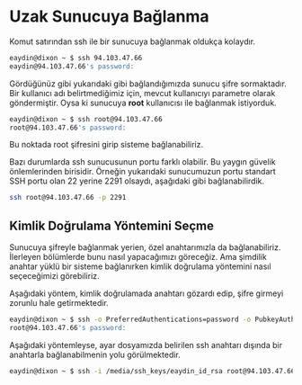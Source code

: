 # Uzak Sunucuya Bağlanma

Komut satırından ssh ile bir sunucuya bağlanmak oldukça kolaydır.

```bash
eaydin@dixon ~ $ ssh 94.103.47.66
eaydin@94.103.47.66's password: 
```

Gördüğünüz gibi yukarıdaki gibi bağlandığımızda sunucu şifre sormaktadır. Bir kullanıcı adı belirtmediğimiz için, mevcut kullanıcıyı parametre olarak göndermiştir. Oysa ki sunucuya **root** kullanıcısı ile bağlanmak istiyorduk.

```bash
eaydin@dixon ~ $ ssh root@94.103.47.66
root@94.103.47.66's password:
```

Bu noktada root şifresini girip sisteme bağlanabiliriz.

Bazı durumlarda ssh sunucusunun portu farklı olabilir. Bu yaygın güvelik önlemlerinden birisidir. Örneğin yukarıdaki sunucumuzun portu standart SSH portu olan 22 yerine 2291 olsaydı, aşağıdaki gibi bağlanabilirdik.

```bash
ssh root@94.103.47.66 -p 2291
```

## Kimlik Doğrulama Yöntemini Seçme

Sunucuya şifreyle bağlanmak yerien, özel anahtarımızla da bağlanabiliriz. İlerleyen bölümlerde bunu nasıl yapacağımızı göreceğiz. Ama şimdilik anahtar yüklü bir sisteme bağlanırken kimlik doğrulama yöntemini nasıl seçeceğimizi görebiliriz.

Aşağıdaki yöntem, kimlik doğrulamada anahtarı gözardı edip, şifre girmeyi zorunlu hale getirmektedir.

```bash
eaydin@dixon ~ $ ssh -o PreferredAuthentications=password -o PubkeyAuthentication=no root@94.103.47.66
root@94.103.47.66's password: 
```

Aşağıdaki yöntemleyse, ayar dosyamızda belirilen ssh anahtarı dışında bir anahtarla bağlanabilmenin yolu görülmektedir.

```bash
eaydin@dixon ~ $ ssh -i /media/ssh_keys/eaydin_id_rsa root@94.103.47.66
```

